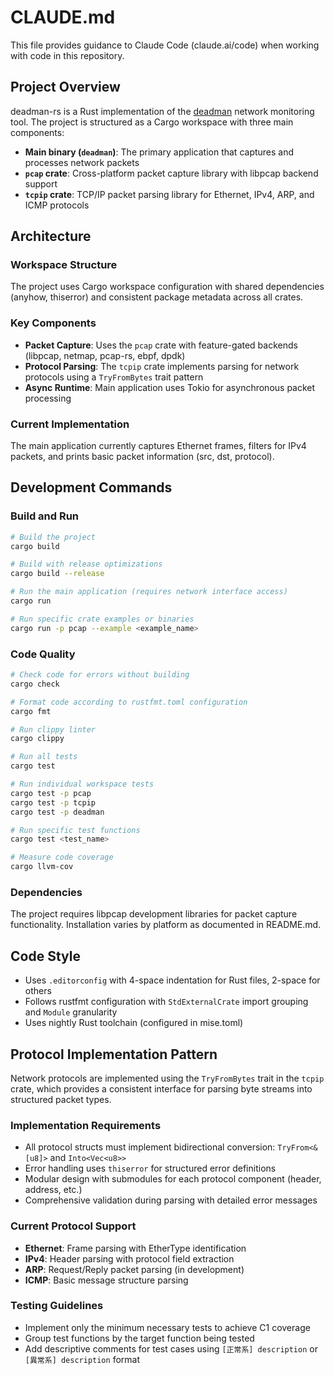 # CLAUDE.md

This file provides guidance to Claude Code (claude.ai/code) when working with code in this repository.

## Project Overview

deadman-rs is a Rust implementation of the [deadman](https://github.com/upa/deadman) network monitoring tool. The project is structured as a Cargo workspace with three main components:

- **Main binary (`deadman`)**: The primary application that captures and processes network packets
- **`pcap` crate**: Cross-platform packet capture library with libpcap backend support
- **`tcpip` crate**: TCP/IP packet parsing library for Ethernet, IPv4, ARP, and ICMP protocols

## Architecture

### Workspace Structure
The project uses Cargo workspace configuration with shared dependencies (anyhow, thiserror) and consistent package metadata across all crates.

### Key Components
- **Packet Capture**: Uses the `pcap` crate with feature-gated backends (libpcap, netmap, pcap-rs, ebpf, dpdk)
- **Protocol Parsing**: The `tcpip` crate implements parsing for network protocols using a `TryFromBytes` trait pattern
- **Async Runtime**: Main application uses Tokio for asynchronous packet processing

### Current Implementation
The main application currently captures Ethernet frames, filters for IPv4 packets, and prints basic packet information (src, dst, protocol).

## Development Commands

### Build and Run

```bash
# Build the project
cargo build

# Build with release optimizations
cargo build --release

# Run the main application (requires network interface access)
cargo run

# Run specific crate examples or binaries
cargo run -p pcap --example <example_name>
```

### Code Quality

```bash
# Check code for errors without building
cargo check

# Format code according to rustfmt.toml configuration
cargo fmt

# Run clippy linter
cargo clippy

# Run all tests
cargo test

# Run individual workspace tests
cargo test -p pcap
cargo test -p tcpip
cargo test -p deadman

# Run specific test functions
cargo test <test_name>

# Measure code coverage
cargo llvm-cov
```

### Dependencies
The project requires libpcap development libraries for packet capture functionality. Installation varies by platform as documented in README.md.

## Code Style

- Uses `.editorconfig` with 4-space indentation for Rust files, 2-space for others
- Follows rustfmt configuration with `StdExternalCrate` import grouping and `Module` granularity
- Uses nightly Rust toolchain (configured in mise.toml)

## Protocol Implementation Pattern

Network protocols are implemented using the `TryFromBytes` trait in the `tcpip` crate, which provides a consistent interface for parsing byte streams into structured packet types.

### Implementation Requirements
- All protocol structs must implement bidirectional conversion: `TryFrom<&[u8]>` and `Into<Vec<u8>>`
- Error handling uses `thiserror` for structured error definitions
- Modular design with submodules for each protocol component (header, address, etc.)
- Comprehensive validation during parsing with detailed error messages

### Current Protocol Support
- **Ethernet**: Frame parsing with EtherType identification
- **IPv4**: Header parsing with protocol field extraction
- **ARP**: Request/Reply packet parsing (in development)
- **ICMP**: Basic message structure parsing

### Testing Guidelines
- Implement only the minimum necessary tests to achieve C1 coverage
- Group test functions by the target function being tested
- Add descriptive comments for test cases using `[正常系] description` or `[異常系] description` format
